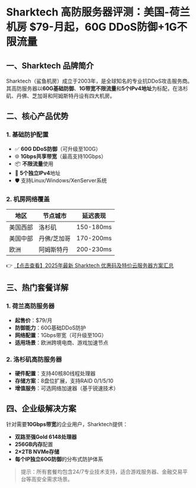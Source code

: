 # Sharktech 高防服务器评测：美国-荷兰机房 $79-月起，60G DDoS防御+1G不限流量

## 一、Sharktech 品牌简介
Sharktech（鲨鱼机房）成立于2003年，是全球知名的专业抗DDoS攻击服务商。其高防服务器以**60G基础防御**、**1G带宽不限流量**和**5个IPv4地址**为标配，在洛杉矶、丹佛、芝加哥和阿姆斯特丹设有四大机房。

## 二、核心产品优势
### 1. 基础防护配置
- ✅ **60G DDoS防御**（可升级至100G）
- 🌐 **1Gbps共享带宽**（最高支持10Gbps）
- 📦 **不限流量**使用
- 🔢 **5个独立IPv4**地址
- 🛡️ 支持Linux/Windows/XenServer系统

### 2. 机房网络覆盖
| 地区       | 节点城市       | 延迟表现 |
|------------|----------------|----------|
| 美国西部   | 洛杉矶         | 150-180ms|
| 美国中部   | 丹佛/芝加哥    | 170-200ms|
| 欧洲       | 阿姆斯特丹     | 200-230ms|

👉 [【点击查看】2025年最新 Sharktech 优惠码及特价云服务器方案汇总](https://bit.ly/Sharktech)

## 三、热门套餐详解
### 1. 荷兰高防服务器
- **起售价**：$79/月
- **防御能力**：60G基础DDoS防护
- **网络配置**：1Gbps带宽（可升级至10G）
- **适用场景**：欧洲跨境电商、游戏加速节点

### 2. 洛杉矶高防服务器
- **硬件配置**：支持40核80线程处理器
- **存储方案**：8盘位扩展，支持RAID 0/1/5/10
- **增值服务**：可选网络加速器（基于锐速技术）

## 四、企业级解决方案
针对需要**10Gbps带宽**的企业用户，Sharktech提供：
- **双路至强Gold 6148处理器**
- **256GB内存**配置
- **2×2TB NVMe存储**
- **每个IP独立60G防御**的分布式防护体系

> 提示：所有套餐均包含24/7专业技术支持，适合游戏服务器、金融交易平台等高安全需求场景。
